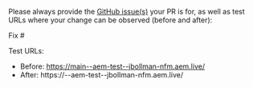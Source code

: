 Please always provide the [GitHub issue(s)](../issues) your PR is for, as well as test URLs where your change can be observed (before and after):

Fix #<gh-issue-id>

Test URLs:
- Before: https://main--aem-test--jbollman-nfm.aem.live/
- After: https://<branch>--aem-test--jbollman-nfm.aem.live/
